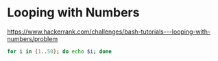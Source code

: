 # Looping with Numbers

<https://www.hackerrank.com/challenges/bash-tutorials---looping-with-numbers/problem>

```bash
for i in {1..50}; do echo $i; done
```
